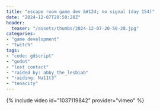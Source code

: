 ```yaml
---
title: "escape room game dev &#124; no signal (day 154)"
date: "2024-12-07T20:50:28Z"
header:
  teaser: "/assets/thumbs/2024-12-07-20-50-28.jpg"
categories:
- "game development"
- "twitch"
tags:
- "code: gdscript"
- "godot"
- "lost contact"
- "raided by: abby_the_lesbiab"
- "raiding: Na11t3"
- "tenacity"
---
```

{% include video id="1037119842" provider="vimeo" %}
